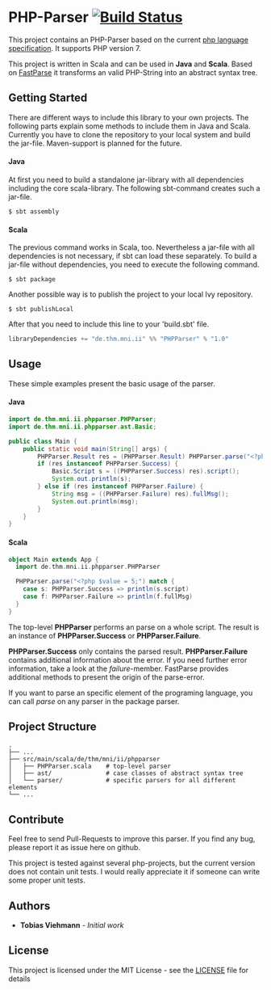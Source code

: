 # PHP-Parser [![Build Status](https://travis-ci.org/thm-mni-ii/Scala-PHP-Parser.svg?branch=master)](https://travis-ci.org/thm-mni-ii/Scala-PHP-Parser)
This project contains an PHP-Parser based on the current [php language specification](https://github.com/php/php-langspec). It supports PHP version 7.

This project is written in Scala and can be used in **Java** and **Scala**. Based on [FastParse](https://github.com/lihaoyi/fastparse) it transforms an valid PHP-String into an abstract syntax tree.

## Getting Started

There are different ways to include this library to your own projects. The following parts explain some methods to include them in Java and Scala. Currently you have to clone the repository to your local system and build the jar-file. Maven-support is planned for the future. 

#### Java

At first you need to build a standalone jar-library with all dependencies including the core scala-library. The following sbt-command creates such a jar-file. 

```console
$ sbt assembly
```

#### Scala

The previous command works in Scala, too. Nevertheless a jar-file with all dependencies is not necessary, if sbt can load these separately. To build a jar-file without dependencies, you need to execute the following command.

```console
$ sbt package
```

Another possible way is to publish the project to your local Ivy repository.
```console
$ sbt publishLocal
```

After that you need to include this line to your 'build.sbt' file.

```scala
libraryDependencies += "de.thm.mni.ii" %% "PHPParser" % "1.0"
```

## Usage

These simple examples present the basic usage of the parser.

#### Java
```java
import de.thm.mni.ii.phpparser.PHPParser;
import de.thm.mni.ii.phpparser.ast.Basic;

public class Main {
    public static void main(String[] args) {
        PHPParser.Result res = (PHPParser.Result) PHPParser.parse("<?php $value = 5;");
        if (res instanceof PHPParser.Success) {
            Basic.Script s = ((PHPParser.Success) res).script();
            System.out.println(s);
        } else if (res instanceof PHPParser.Failure) {
            String msg = ((PHPParser.Failure) res).fullMsg();
            System.out.println(msg);
        }
    }
}
```

#### Scala
```scala
object Main extends App {
  import de.thm.mni.ii.phpparser.PHPParser

  PHPParser.parse("<?php $value = 5;") match {
    case s: PHPParser.Success => println(s.script)
    case f: PHPParser.Failure => println(f.fullMsg)
  }
}
```

The top-level __PHPParser__ performs an parse on a whole script. The result is an instance of __PHPParser.Success__ or __PHPParser.Failure__. 

__PHPParser.Success__ only contains the parsed result. __PHPParser.Failure__ contains additional information about the error. If you need further error information, take a look at the _failure_-member. FastParse provides additional methods to present the origin of the parse-error. 

If you want to parse an specific element of the programing language, you can call _parse_ on any parser in the package parser. 

## Project Structure

```
.
├── ...
├── src/main/scala/de/thm/mni/ii/phpparser
│   ├── PHPParser.scala    # top-level parser
│   ├── ast/               # case classes of abstract syntax tree
│   └── parser/            # specific parsers for all different elements
└── ...
```

## Contribute

Feel free to send Pull-Requests to improve this parser. If you find any bug, please report it as issue here on github. 

This project is tested against several php-projects, but the current version does not contain unit tests. I would really appreciate it if someone can write some proper unit tests. 

## Authors

* **Tobias Viehmann** - *Initial work*


## License

This project is licensed under the MIT License - see the [LICENSE](LICENSE) file for details


